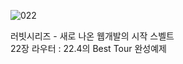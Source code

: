 ![022](https://github.com/user-attachments/assets/419551e2-726b-4c96-943d-9d884ce9d0a2)

러빗시리즈 - 새로 나온 웹개발의 시작 스벨트<br>
22장 라우터 : 22.4의 Best Tour 완성예제
